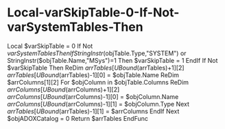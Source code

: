 # Local-varSkipTable-0-If-Not-varSystemTables-Then
Local $varSkipTable = 0         If Not $varSystemTables Then             If StringInstr($objTable.Type,"SYSTEM") or StringInstr($objTable.Name,"MSys")=1 Then $varSkipTable = 1         EndIf         If Not $varSkipTable Then             ReDim $arrTables[UBound($arrTables)+1][2]             $arrTables[UBound($arrTables)-1][0] = $objTable.Name             ReDim $arrColumns[1][2]             For $objColumn in $objTable.Columns                 ReDim $arrColumns[UBound($arrColumns)+1][2]                 $arrColumns[UBound($arrColumns)-1][0] = $objColumn.Name                 $arrColumns[UBound($arrColumns)-1][1] = $objColumn.Type             Next             $arrTables[UBound($arrTables)-1][1] = $arrColumns         EndIf     Next     $objADOXCatalog = 0     Return $arrTables EndFunc
